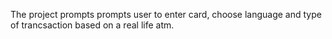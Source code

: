 The project prompts prompts user to enter card, choose language and type of trancsaction based on a real life atm.
